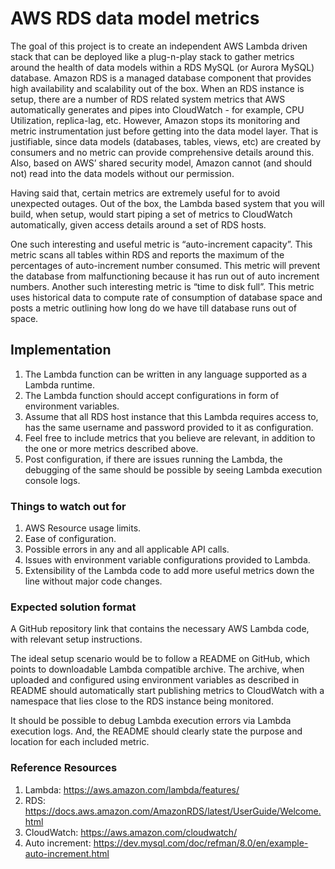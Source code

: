 # AWS RDS data model metrics

The goal of this project is to create an independent AWS Lambda driven stack that can be deployed like a plug-n-play stack to gather metrics around the health of data models within a RDS MySQL (or Aurora MySQL) database.
Amazon RDS is a managed database component that provides high availability and scalability out of the box. When an RDS instance is setup, there are a number of RDS related system metrics that AWS automatically generates and pipes into CloudWatch - for example, CPU Utilization, replica-lag, etc. However, Amazon stops its monitoring and metric instrumentation just before getting into the data model layer. That is justifiable, since data models (databases, tables, views, etc) are created by consumers and no metric can provide comprehensive details around this. Also, based on AWS’ shared security model, Amazon cannot (and should not) read into the data models without our permission.

Having said that, certain metrics are extremely useful for to avoid unexpected outages. Out of the box, the Lambda based system that you will build, when setup, would start piping a set of metrics to CloudWatch automatically, given access details around a set of RDS hosts.

One such interesting and useful metric is “auto-increment capacity”. This metric scans all tables within RDS and reports the maximum of the percentages of auto-increment number consumed. This metric will prevent the database from malfunctioning because it has run out of auto increment numbers. Another such interesting metric is “time to disk full”. This metric uses historical data to compute rate of consumption of database space and posts a metric outlining how long do we have till database runs out of space.

## Implementation

1. The Lambda function can be written in any language supported as a Lambda runtime.
2. The Lambda function should accept configurations in form of environment variables.
3. Assume that all RDS host instance that this Lambda requires access to, has the same username and password provided to it as configuration.
4. Feel free to include metrics that you believe are relevant, in addition to the one or more metrics described above.
5. Post configuration, if there are issues running the Lambda, the debugging of the same should be possible by seeing Lambda execution console logs.


### Things to watch out for

1. AWS Resource usage limits.
2. Ease of configuration.
3. Possible errors in any and all applicable API calls.
4. Issues with environment variable configurations provided to Lambda.
5. Extensibility of the Lambda code to add more useful metrics down the line without major code changes.

### Expected solution format

A GitHub repository link that contains the necessary AWS Lambda code, with relevant setup instructions.

The ideal setup scenario would be to follow a README on GitHub, which points to downloadable Lambda compatible archive. The archive, when uploaded and configured using environment variables as described in README should automatically start publishing metrics to CloudWatch with a namespace that lies close to the RDS instance being monitored.

It should be possible to debug Lambda execution errors via Lambda execution logs. And, the README should clearly state the purpose and location for each included metric.

### Reference Resources

1. Lambda: https://aws.amazon.com/lambda/features/
2. RDS: https://docs.aws.amazon.com/AmazonRDS/latest/UserGuide/Welcome.html
3. CloudWatch: https://aws.amazon.com/cloudwatch/
4. Auto increment: https://dev.mysql.com/doc/refman/8.0/en/example-auto-increment.html
